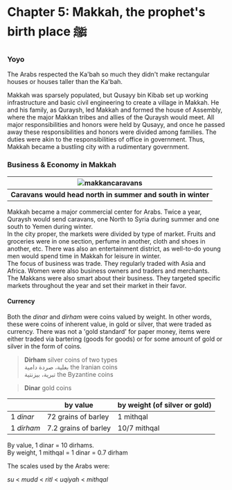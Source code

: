 # Chapter 5: Makkah, the prophet's birth place ﷺ
### Yoyo

The Arabs respected the Ka'bah so much they didn't make rectangular houses or houses taller than the Ka'bah.

Makkah was sparsely populated, but Qusayy bin Kibab set up working infrastructure and basic civil engineering to create a village in Makkah. He and his family, as Quraysh, led Makkah and formed the house of Assembly, where the major Makkan tribes and allies of the Quraysh would meet. All major responsibilities and honors were held by Qusayy, and once he passed away these responsibilities and honors were divided among families. The duties were akin to the responsibilities of office in government. Thus, Makkah became a bustling city with a rudimentary government.

### Business & Economy in Makkah


| ![makkancaravans](https://user-images.githubusercontent.com/90349598/135179610-33bcb384-2eb4-4f9d-81b4-373e0c79705b.PNG) |
|:--:|
| **Caravans would head north in summer and south in winter** |

Makkah became a major commercial center for Arabs. Twice a year, Quraysh would send caravans, one North to Syria during summer and one south to Yemen during winter.  
In the city proper, the markets were divided by type of market. Fruits and groceries were in one section, perfume in another, cloth and shoes in another, etc. There was also an entertainment district, as well-to-do young men would spend time in Makkah for leisure in winter.  
The focus of business was trade. They regularly traded with Asia and Africa. Women were also business owners and traders and merchants.  
The Makkans were also smart about their business. They targeted specific markets throughout the year and set their market in their favor.

#### Currency

Both the _dinar_ and _dirham_ were coins valued by weight. In other words, these were coins of inherent value, in gold or silver, that were traded as currency. There was not a 'gold standard' for paper money, items were either traded via bartering (goods for goods) or for some amount of gold or silver in the form of coins.

> **Dirham** silver coins of two types<br>بغلية، صردة دامية the Iranian coins<br>تبرية، بيزنتية the Byzantine coins

> **Dinar** gold coins

|            | by value             | by weight (of silver or gold) |
|------------|----------------------|-------------------------------|
| 1 _dinar_  | 72 grains of barley  | 1 mithqal                     |
| 1 _dirham_ | 7.2 grains of barley | 10/7 mithqal                  |

By value, 1 dinar = 10 dirhams.  
By weight, 1 mithqal = 1 dinar = 0.7 dirham

The scales used by the Arabs were:

_su_ < _mudd_ < _ritl_ < _uqiyah_ < _mithqal_

